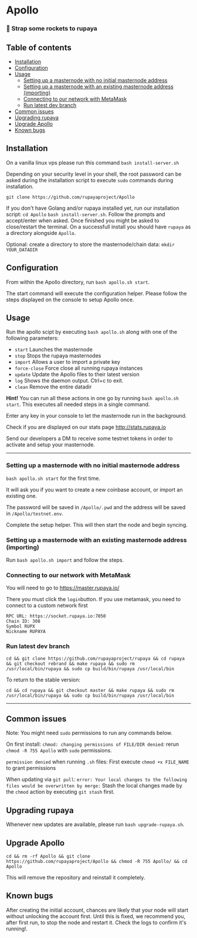 # Apollo

### :rocket: Strap some rockets to rupaya

## Table of contents


  * [Installation](#installation)
  * [Configuration](#configuration)
  * [Usage](#usage)
    + [Setting up a masternode with no initial masternode address](#setting-up-a-masternode-with-no-initial-masternode-address)
    + [Setting up a masternode with an existing masternode address (importing)](#setting-up-a-masternode-with-an-existing-masternode-address--importing-)
    + [Connecting to our network with MetaMask](#connecting-to-our-network-with-metamask)
    + [Run latest dev branch](#run-latest-dev-branch)
  * [Common issues](#common-issues)
  * [Upgrading rupaya](#upgrading-rupaya)
  * [Upgrade Apollo](#upgrade-apollo)
  * [Known bugs](#known-bugs)

## Installation

On a vanilla linux vps please run this command 
`bash install-server.sh`

Depending on your security level in your shell, the root password can be asked during the installation script to execute `sudo` commands during installation.

`git clone https://github.com/rupayaproject/Apollo`

If you don't have Golang and/or rupaya installed yet, run our installation script:
`cd Apollo`
`bash install-server.sh`.
Follow the prompts and accept/enter when asked. Once finished you might be asked to close/restart the terminal.
On a successfull install you should have `rupaya` as a directory alongside `Apollo`.

Optional: create a directory to store the masternode/chain data:
`mkdir YOUR_DATADIR`

## Configuration

From within the Apollo directory, run `bash apollo.sh start`.

The start command will execute the configuration helper. Please follow the steps displayed on the console to setup Apollo once.

## Usage

Run the apollo scipt by executing `bash apollo.sh` along with one of the following parameters:

 - `start` Launches the masternode
 - `stop` Stops the rupaya masternodes
 - `import` Allows a user to import a private key
 - `force-close` Force close all running rupaya instances
 - `update` Update the Apollo files to their latest version
 - `log` Shows the daemon output. Ctrl+c to exit.
 - `clean` Remove the entire datadir

 **Hint!** You can run all these actions in one go by running `bash apollo.sh start`. This executes all needed steps in a single command.

 Enter any key in your console to let the masternode run in the background.

 Check if you are displayed on our stats page http://stats.rupaya.io

 Send our developers a DM to receive some testnet tokens in order to activate and setup your masternode.


---

### Setting up a masternode with no initial masternode address

`bash apollo.sh start` for the first time.

It will ask you if you want to create a new coinbase account, or import an existing one.

The password will be saved in `/Apollo/.pwd` and the address will be saved in `/Apollo/testnet.env`.

Complete the setup helper. This will then start the node and begin syncing.

### Setting up a masternode with an existing masternode address (importing)

Run `bash apollo.sh import` and follow the steps.

### Connecting to our network with MetaMask

You will need to go to https://master.rupaya.io/

There you must click the `login`button. If you use metamask, you need to connect to a custom network first

```
RPC URL: https://socket.rupaya.io:7050
Chain ID: 308
Symbol RUPX
Nickname RUPAYA
```

### Run latest dev branch

```
cd && git clone https://github.com/rupayaproject/rupaya && cd rupaya && git checkout rebrand && make rupaya && sudo rm  /usr/local/bin/rupaya && sudo cp build/bin/rupaya /usr/local/bin
```

To return to the stable version:

```
cd && cd rupaya && git checkout master && make rupaya && sudo rm  /usr/local/bin/rupaya && sudo cp build/bin/rupaya /usr/local/bin
```

---

## Common issues

Note: You might need `sudo` permissions to run any commands below.

On first install: `chmod: changing permissions of FILE/DIR denied`: rerun `chmod -R 755 Apollo` with `sudo` permissions.

`permission denied` when running `.sh` files: First execute `chmod +x FILE_NAME` to grant permissions

When updating via `git pull`: `error: Your local changes to the following files would be overwritten by merge:` Stash the local changes made by the `chmod` action by executing `git stash` first.

## Upgrading rupaya

Whenever new updates are available, please run `bash upgrade-rupaya.sh`.

## Upgrade Apollo

`cd && rm -rf Apollo && git clone https://github.com/rupayaproject/Apollo && chmod -R 755 Apollo/ && cd Apollo`

This will remove the repository and reinstall it completely.

## Known bugs

After creating the initial account, chances are likely that your node will start without unlocking the account first. Until this is fixed, we recommend you, after first run, to stop the node and restart it. Check the logs to confirm it's running!.
